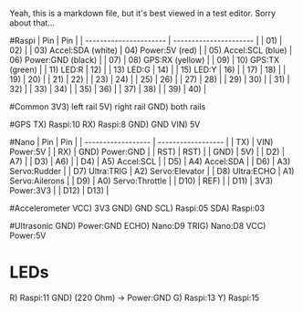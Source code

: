 Yeah, this is a markdown file, but it's best viewed in a test editor. Sorry about that...

#Raspi
| Pin                    | Pin                    |
| ---------------------- | ---------------------- |
| 01)                    | 02)                    |
| 03) Accel:SDA (white)  | 04) Power:5V (red)     |
| 05) Accel:SCL (blue)   | 06) Power:GND (black)  |
| 07)                    | 08) GPS:RX (yellow)    |
| 09)                    | 10) GPS:TX (green)     |
| 11) LED:R              | 12)                    |
| 13) LED:G              | 14)                    |
| 15) LED:Y              | 16)                    |
| 17)                    | 18)                    |
| 19)                    | 20)                    |
| 21)                    | 22)                    |
| 23)                    | 24)                    |
| 25)                    | 26)                    |
| 27)                    | 28)                    |
| 29)                    | 30)                    |
| 31)                    | 32)                    |
| 33)                    | 34)                    |
| 35)                    | 36)                    |
| 37)                    | 38)                    |
| 39)                    | 40)                    |

#Common
3V3) left rail
5V) right rail
GND) both rails

#GPS
TX) Raspi:10
RX) Raspi:8
GND) GND
VIN) 5V

#Nano
| Pin                | Pin                |
| ------------------ | ------------------ |
| TX)                | VIN) Power:5V      |
| RX)                | GND) Power:GND     |
| RST)               | RST)               |
| GND)               | 5V)                |
| D2)                | A7)                |
| D3)                | A6)                |
| D4)                | A5) Accel:SCL      |
| D5)                | A4) Accel:SDA      |
| D6)                | A3) Servo:Rudder   |
| D7) Ultra:TRIG     | A2) Servo:Elevator |
| D8) Ultra:ECHO     | A1) Servo:Ailerons |
| D9)                | A0) Servo:Throttle |
| D10)               | REF)               |
| D11)               | 3V3) Power:3V3     |
| D12)               | D13)               |
 
#Accelerometer
VCC) 3V3
GND) GND
SCL) Raspi:05
SDA) Raspi:03

#Ultrasonic
GND) Power:GND
ECHO) Nano:D9
TRIG) Nano:D8
VCC) Power:5V

# LEDs
R) Raspi:11
GND) (220 Ohm) -> Power:GND
G) Raspi:13
Y) Raspi:15
